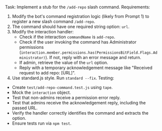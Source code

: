 Task: Implement a stub for the `/add-repo` slash command.
Requirements:
1.  Modify the bot's command registration logic (likely from Prompt 1) to register a new slash command `/add-repo`.
2.  The command should have one required string option: `url`.
3.  Modify the interaction handler:
    -   Check if the interaction `commandName` is `add-repo`.
    -   Check if the user invoking the command has Administrator permissions (`interaction.member.permissions.has(PermissionsBitField.Flags.Administrator)`). If not, reply with an error message and return.
    -   If admin, retrieve the value of the `url` option.
    -   Reply with a temporary acknowledgement message like "Received request to add repo: [URL]".
4.  Use standard.js style. Run `standard --fix`.
Testing:
-   Create `test/add-repo-command.test.js` using `tape`.
-   Mock the `interaction` object.
-   Test that non-admins receive a permission error reply.
-   Test that admins receive the acknowledgement reply, including the passed URL.
-   Verify the handler correctly identifies the command and extracts the option.
-   Ensure tests run via `npm test`. 